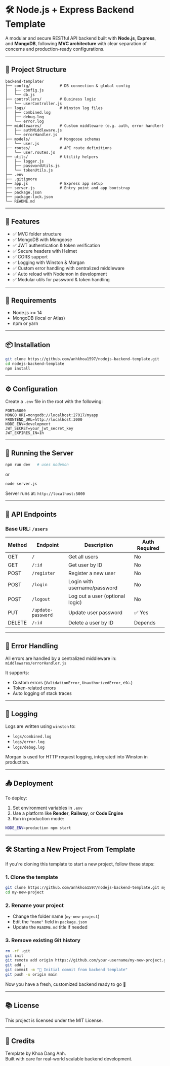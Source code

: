 # 🛠️ Node.js + Express Backend Template

A modular and secure RESTful API backend built with **Node.js**, **Express**, and **MongoDB**, following **MVC architecture** with clear separation of concerns and production-ready configurations.

---

## 📁 Project Structure

```
backend-template/
├── config/             # DB connection & global config
│   ├── config.js
│   └── db.js
├── controllers/        # Business logic
│   └── userController.js
├── logs/               # Winston log files
│   ├── combined.log
│   ├── debug.log
│   └── error.log
├── middlewares/        # Custom middleware (e.g. auth, error handler)
│   ├── authMiddleware.js
│   └── errorHandler.js
├── models/             # Mongoose schemas
│   └── user.js
├── routes/             # API route definitions
│   └── user.routes.js
├── utils/              # Utility helpers
│   ├── logger.js
│   ├── passwordUtils.js
│   └── tokenUtils.js
├── .env
├── .gitignore
├── app.js              # Express app setup
├── server.js           # Entry point and app bootstrap
├── package.json
├── package-lock.json
└── README.md
```

---

## 🚀 Features

- ✅ MVC folder structure
- ✅ MongoDB with Mongoose
- ✅ JWT authentication & token verification
- ✅ Secure headers with Helmet
- ✅ CORS support
- ✅ Logging with Winston & Morgan
- ✅ Custom error handling with centralized middleware
- ✅ Auto reload with Nodemon in development
- ✅ Modular utils for password & token handling

---

## 🧩 Requirements

- Node.js >= 14
- MongoDB (local or Atlas)
- npm or yarn

---

## 📦 Installation

```bash
git clone https://github.com/anhkhoa1597/nodejs-backend-template.git
cd nodejs-backend-template
npm install
```

---

## ⚙️ Configuration

Create a `.env` file in the root with the following:

```env
PORT=5000
MONGO_URI=mongodb://localhost:27017/myapp
FRONTEND_URL=http://localhost:3000
NODE_ENV=development
JWT_SECRET=your_jwt_secret_key
JWT_EXPIRES_IN=1h
```

---

## 🧪 Running the Server

```bash
npm run dev   # uses nodemon
```

or

```bash
node server.js
```

Server runs at: `http://localhost:5000`

---

## 📡 API Endpoints

### Base URL: `/users`

| Method | Endpoint           | Description                     | Auth Required |
| ------ | ------------------ | ------------------------------- | ------------- |
| GET    | `/`                | Get all users                   | No            |
| GET    | `/:id`             | Get user by ID                  | No            |
| POST   | `/register`        | Register a new user             | No            |
| POST   | `/login`           | Login with username/password    | No            |
| POST   | `/logout`          | Log out a user (optional logic) | No            |
| PUT    | `/update-password` | Update user password            | ✅ Yes        |
| DELETE | `/:id`             | Delete a user by ID             | Depends       |

---

## 🐞 Error Handling

All errors are handled by a centralized middleware in:
`middlewares/errorHandler.js`

It supports:

- Custom errors (`ValidationError`, `UnauthorizedError`, etc.)
- Token-related errors
- Auto logging of stack traces

---

## 📝 Logging

Logs are written using `winston` to:

- `logs/combined.log`
- `logs/error.log`
- `logs/debug.log`

Morgan is used for HTTP request logging, integrated into Winston in production.

---

## 📤 Deployment

To deploy:

1. Set environment variables in `.env`
2. Use a platform like **Render**, **Railway**, or **Code Engine**
3. Run in production mode:

```bash
NODE_ENV=production npm start
```

---

## 🛠 Starting a New Project From Template

If you're cloning this template to start a new project, follow these steps:

### 1. Clone the template

```bash
git clone https://github.com/anhkhoa1597/nodejs-backend-template.git my-new-project
cd my-new-project
```

### 2. Rename your project

- Change the folder name (`my-new-project`)
- Edit the `"name"` field in `package.json`
- Update the `README.md` title if needed

### 3. Remove existing Git history

```bash
rm -rf .git
git init
git remote add origin https://github.com/your-username/my-new-project.git
git add .
git commit -m "🎉 Initial commit from backend template"
git push -u origin main
```

Now you have a fresh, customized backend ready to go 🚀

---

## 📚 License

This project is licensed under the MIT License.

---

## 🙌 Credits

Template by Khoa Dang Anh.  
Built with care for real-world scalable backend development.
